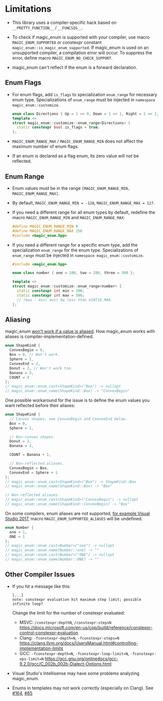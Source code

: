 # Limitations

* This library uses a compiler-specific hack based on `__PRETTY_FUNCTION__` / `__FUNCSIG__`.

* To check if magic_enum is supported with your compiler, use macro `MAGIC_ENUM_SUPPORTED` or constexpr constant `magic_enum::is_magic_enum_supported`.
  If magic_enum is used on an unsupported compiler, a compilation error will occur.
  To suppress the error, define macro `MAGIC_ENUM_NO_CHECK_SUPPORT`.

* magic_enum can't reflect if the enum is a forward declaration.

## Enum Flags

* For enum flags, add `is_flags` to specialization `enum_range` for necessary enum type. Specializations of `enum_range` must be injected in `namespace magic_enum::customize`.
  ```cpp
  enum class Directions { Up = 1 << 0, Down = 1 << 1, Right = 1 << 2, Left = 1 << 3 };
  template <>
  struct magic_enum::customize::enum_range<Directions> {
    static constexpr bool is_flags = true;
  };
  ```

* `MAGIC_ENUM_RANGE_MAX` / `MAGIC_ENUM_RANGE_MIN` does not affect the maximum number of enum flags.

* If an enum is declared as a flag enum, its zero value will not be reflected.

## Enum Range

* Enum values must be in the range `[MAGIC_ENUM_RANGE_MIN, MAGIC_ENUM_RANGE_MAX]`.

* By default, `MAGIC_ENUM_RANGE_MIN = -128`, `MAGIC_ENUM_RANGE_MAX = 127`.

* If you need a different range for all enum types by default, redefine the macro `MAGIC_ENUM_RANGE_MIN` and `MAGIC_ENUM_RANGE_MAX`:

    ```cpp
    #define MAGIC_ENUM_RANGE_MIN 0
    #define MAGIC_ENUM_RANGE_MAX 256
    #include <magic_enum.hpp>
    ```

* If you need a different range for a specific enum type, add the specialization `enum_range` for the enum type. Specializations of `enum_range` must be injected in `namespace magic_enum::customize`.

  ```cpp
  #include <magic_enum.hpp>

  enum class number { one = 100, two = 200, three = 300 };

  template <>
  struct magic_enum::customize::enum_range<number> {
    static constexpr int min = 100;
    static constexpr int max = 300;
    // (max - min) must be less than UINT16_MAX.
  };
  ```

## Aliasing

magic_enum [won't work if a value is aliased](https://github.com/Neargye/magic_enum/issues/68). How magic_enum works with aliases is compiler-implementation-defined.

```cpp
enum ShapeKind {
  ConvexBegin = 0,
  Box = 0, // Won't work.
  Sphere = 1,
  ConvexEnd = 2,
  Donut = 2, // Won't work too.
  Banana = 3,
  COUNT = 4
};
// magic_enum::enum_cast<ShapeKind>("Box") -> nullopt
// magic_enum::enum_name(ShapeKind::Box) -> "ConvexBegin"
```

One possible workaround for the issue is to define the enum values you want reflected before their aliases:

```cpp
enum ShapeKind {
  // Convex shapes, see ConvexBegin and ConvexEnd below.
  Box = 0,
  Sphere = 1,

  // Non-convex shapes.
  Donut = 2,
  Banana = 3,

  COUNT = Banana + 1,

  // Non-reflected aliases.
  ConvexBegin = Box,
  ConvexEnd = Sphere + 1
};
// magic_enum::enum_cast<ShapeKind>("Box") -> ShapeKind::Box
// magic_enum::enum_name(ShapeKind::Box) -> "Box"

// Non-reflected aliases.
// magic_enum::enum_cast<ShapeKind>("ConvexBegin") -> nullopt
// magic_enum::enum_name(ShapeKind::ConvexBegin) -> "Box"
```

On some compilers, enum aliases are not supported, [for example Visual Studio 2017](https://github.com/Neargye/magic_enum/issues/36), macro `MAGIC_ENUM_SUPPORTED_ALIASES` will be undefined.

```cpp
enum Number {
  one = 1,
  ONE = 1
};
// magic_enum::enum_cast<Number>("one") -> nullopt
// magic_enum::enum_name(Number::one) -> ""
// magic_enum::enum_cast<Number>("ONE") -> nullopt
// magic_enum::enum_name(Number::ONE) -> ""
```

## Other Compiler Issues

* If you hit a message like this:

  ```text
  [...]
  note: constexpr evaluation hit maximum step limit; possible infinite loop?
  ```

  Change the limit for the number of constexpr evaluated:
  * MSVC: `/constexpr:depthN`, `/constexpr:stepsN` <https://docs.microsoft.com/en-us/cpp/build/reference/constexpr-control-constexpr-evaluation>
  * Clang: `-fconstexpr-depth=N`, `-fconstexpr-steps=N` <https://clang.llvm.org/docs/UsersManual.html#controlling-implementation-limits>
  * GCC: `-fconstexpr-depth=N`, `-fconstexpr-loop-limit=N`, `-fconstexpr-ops-limit=N` <https://gcc.gnu.org/onlinedocs/gcc-9.2.0/gcc/C_002b_002b-Dialect-Options.html>

* Visual Studio's Intellisense may have some problems analyzing magic_enum.

* Enums in templates may not work correctly (especially on Сlang).
  See [#164](https://github.com/Neargye/magic_enum/issues/164), [#65](https://github.com/Neargye/magic_enum/issues/65)

